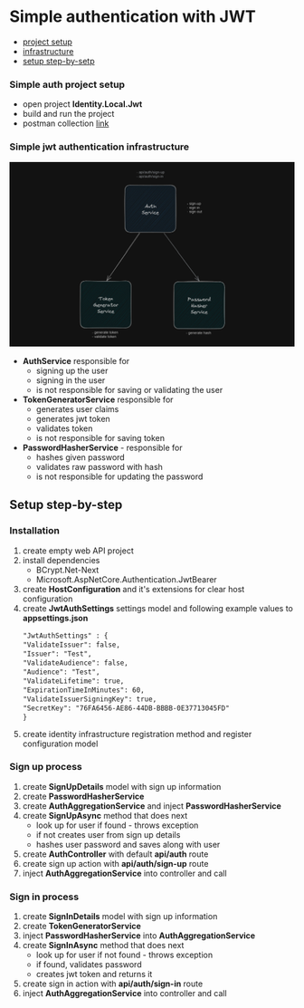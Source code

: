 # Simple authentication with JWT

- [project setup](#simple-auth-project-setup)
- [infrastructure](#simple-jwt-authentication-infrastructure)
- [setup step-by-setp](#setup-step-by-step)

### Simple auth project setup

- open project **Identity.Local.Jwt**
- build and run the project
- postman collection [link](https://www.postman.com/max-dev-team/workspace/wow-2-0/folder/16296932-c0c81c8d-6a00-49cf-abc9-f273c683b368?action=share&creator=16296932&ctx=documentation)

### Simple jwt authentication infrastructure

![simple jwt authentication infrastructure](../../docs/assets/local-simple-jwt-infrastructure.png)

- **AuthService** responsible for
    * signing up the user
    * signing in the user
    * is not responsible for saving or validating the user
- **TokenGeneratorService** responsible for
    * generates user claims
    * generates jwt token
    * validates token
    * is not responsible for saving token
- **PasswordHasherService** - responsible for
    * hashes given password
    * validates raw password with hash
    * is not responsible for updating the password

## Setup step-by-step

### Installation

1. create empty web API project
2. install dependencies
    * BCrypt.Net-Next
    * Microsoft.AspNetCore.Authentication.JwtBearer
3. create **HostConfiguration** and it's extensions for clear host configuration
4. create **JwtAuthSettings** settings model and following example values to **appsettings.json**
    ```
    "JwtAuthSettings" : {
    "ValidateIssuer": false,
    "Issuer": "Test",
    "ValidateAudience": false,
    "Audience": "Test",
    "ValidateLifetime": true,
    "ExpirationTimeInMinutes": 60,
    "ValidateIssuerSigningKey": true,
    "SecretKey": "76FA6456-AE86-44DB-BBBB-0E37713045FD"
    }
    ```
5. create identity infrastructure registration method and register configuration model

### Sign up process

1. create **SignUpDetails** model with sign up information
2. create **PasswordHasherService**
3. create **AuthAggregationService** and inject **PasswordHasherService**
4. create **SignUpAsync** method that does next
   * look up for user if found - throws exception
   * if not creates user from sign up details
   * hashes user password and saves along with user
5. create **AuthController** with default **api/auth** route
6. create sign up action with **api/auth/sign-up** route
7. inject **AuthAggregationService** into controller and call

### Sign in process

1. create **SignInDetails** model with sign up information
2. create **TokenGeneratorService**
3.  inject **PasswordHasherService** into **AuthAggregationService**
4. create **SignInAsync** method that does next
    * look up for user if not found - throws exception
    * if found, validates password
    * creates jwt token and returns it
5. create sign in action with **api/auth/sign-in** route
6. inject **AuthAggregationService** into controller and call